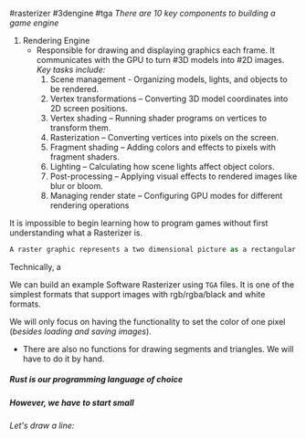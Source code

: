 #rasterizer #3dengine #tga
_There are 10 key components to building a game engine_

1. Rendering Engine
	- Responsible for drawing and displaying graphics each frame. It communicates with the GPU to turn #3D  models into #2D images.
		_Key tasks include:_
		1. Scene management - Organizing models, lights, and objects to be rendered.
		2. Vertex transformations – Converting 3D model coordinates into 2D screen positions.
		3. Vertex shading – Running shader programs on vertices to transform them.
		4. Rasterization – Converting vertices into pixels on the screen.
		5. Fragment shading – Adding colors and effects to pixels with fragment shaders.
		6. Lighting – Calculating how scene lights affect object colors.
		7. Post-processing – Applying visual effects to rendered images like blur or bloom.
		8. Managing render state – Configuring GPU modes for different rendering operations

It is impossible to begin learning how to program games without first understanding what a  Rasterizer is.

```javascript
A raster graphic represents a two dimensional picture as a rectangular matrix or grid of pixels, viewable via a computer display, paper or other medium.
```

Technically, a 

We can build an example Software Rasterizer using `TGA` files. It is one of the simplest formats that support images with rgb/rgba/black and white formats. 

We will only focus on having the functionality to set the color of one pixel (_besides loading and saving images_).
- There are also no functions for drawing segments and triangles. We will have to do it by hand.

##### Rust is our programming language of choice

##### However, we have to start small

###### Let's draw a line:


